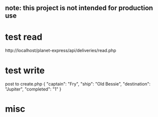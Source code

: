 ## note: this project is not intended for production use

# test read

http://localhost/planet-express/api/deliveries/read.php

# test write

post to create.php
{
    "captain": "Fry",
    "ship": "Old Bessie",
    "destination": "Jupiter",
    "completed": "1"
}

# misc

